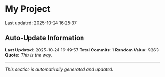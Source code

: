 # My Project


Last updated: 2025-10-24 16:25:37

## Auto-Update Information

**Last Updated:** 2025-10-24 16:49:57
**Total Commits:** 1
**Random Value:** 9263
**Quote:** _This is the way._

---
_This section is automatically generated and updated._